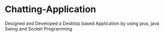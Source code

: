 # Chatting-Application
Designed and Developed a Desktop based Application by using java, java Swing and Socket Programming
